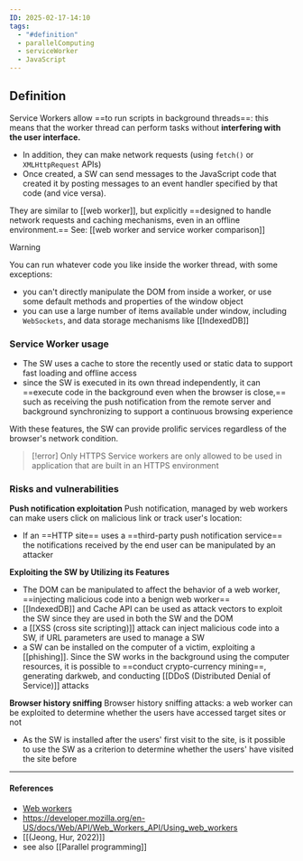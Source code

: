 ```yaml
---
ID: 2025-02-17-14:10
tags:
  - "#definition"
  - parallelComputing
  - serviceWorker
  - JavaScript
---
```

## Definition

Service Workers allow ==to run scripts in background threads==: this means that the worker thread can perform tasks without **interfering with the user interface.**
- In addition, they can make network requests (using `fetch()` or `XMLHttpRequest` APIs)
- Once created, a SW can send messages to the JavaScript code that created it by posting messages to an event handler specified by that code (and vice versa).

They are similar to [[web worker]], but explicitly ==designed to handle network requests and caching mechanisms, even in an offline environment.== See: [[web worker and service worker comparison]] 

> [!WARNING]
> You can run whatever code you like inside the worker thread, with some exceptions:
> - you can't directly manipulate the DOM from inside a worker, or use some default methods and properties of the window object
> - you can use a large number of items available under window, including `WebSockets`, and data storage mechanisms like [[IndexedDB]]

### Service Worker usage

- The SW uses a cache to store the recently used or static data to support fast loading and offline access
- since the SW is executed in its own thread independently, it can ==execute code in the background even when the browser is close,== such as receiving the push notification from the remote server and background synchronizing to support a continuous browsing experience

With these features, the SW can provide prolific services regardless of the browser's network condition.

> [!error] Only HTTPS
> Service workers are only allowed to be used in application that are built in an HTTPS environment

### Risks and vulnerabilities

**Push notification exploitation**
Push notification, managed by web workers can make users click on malicious link or track user's location:
- If an ==HTTP site== uses a ==third-party push notification service== the notifications received by the end user can be manipulated by an attacker

**Exploiting the SW by Utilizing its Features**
- The DOM can be manipulated to affect the behavior of a web worker, ==injecting malicious code into a benign web worker==
- [[IndexedDB]] and Cache API can be used as attack vectors to exploit the SW since they are used in both the SW and the DOM
- a [[XSS (cross site scripting)]] attack can inject malicious code into a SW, if URL parameters are used to manage a SW
- a SW can be installed on the computer of a victim, exploiting a [[phishing]]. Since the SW works in the background using the computer resources, it is possible to ==conduct crypto-currency mining==, generating darkweb, and conducting [[DDoS (Distributed Denial of Service)]] attacks

**Browser history sniffing**
Browser history sniffing attacks: a web worker can be exploited to determine whether the users have accessed target sites or not
- As the SW is installed after the users' first visit to the site, is it possible to use the SW as a criterion to determine whether the users' have visited the site before

---
#### References
- [Web workers](https://www.youtube.com/watch?v=JMKLXGwltGc) 
- https://developer.mozilla.org/en-US/docs/Web/API/Web_Workers_API/Using_web_workers
- [[(Jeong, Hur, 2022)]]
- see also [[Parallel programming]]
